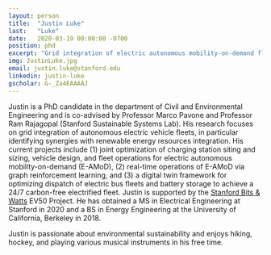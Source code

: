 ```yaml
---
layout: person
title:  "Justin Luke"
last:   "Luke"
date:   2020-03-19 00:00:00 -0700
position: phd
excerpt: "Grid integration of electric autonomous mobility-on-demand fleets"
img: JustinLuke.jpg
email: justin.luke@stanford.edu
linkedin: justin-luke
gscholar: G-_Za4EAAAAJ
---
```


Justin is a PhD candidate in the department of Civil and Environmental Engineering and is co-advised by Professor Marco Pavone and Professor Ram Rajagopal (Stanford Sustainable Systems Lab). His research focuses on grid integration of autonomous electric vehicle fleets, in particular identifying synergies with renewable energy resources integration. His current projects include (1) joint optimization of charging station siting and sizing, vehicle design, and fleet operations for electric autonomous mobility-on-demand (E-AMoD), (2) real-time operations of E-AMoD via graph reinforcement learning, and (3) a digital twin framework for optimizing dispatch of electric bus fleets and battery storage to achieve a 24/7 carbon-free electrified fleet. Justin is supported by the <a href="https://bitsandwatts.stanford.edu">Stanford Bits & Watts</a> EV50 Project. He has obtained a MS in Electrical Engineering at Stanford in 2020 and a BS in Energy Engineering at the University of California, Berkeley in 2018.

Justin is passionate about environmental sustainability and enjoys hiking, hockey, and playing various musical instruments in his free time.
